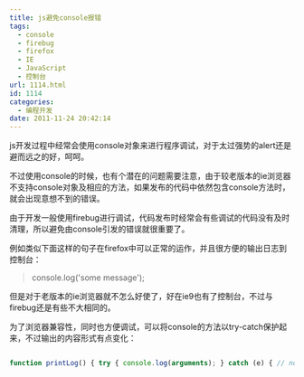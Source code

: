 ```yaml
---
title: js避免console报错
tags:
  - console
  - firebug
  - firefox
  - IE
  - JavaScript
  - 控制台
url: 1114.html
id: 1114
categories:
  - 编程开发
date: 2011-11-24 20:42:14
---
```


js开发过程中经常会使用console对象来进行程序调试，对于太过强势的alert还是避而远之的好，呵呵。  

不过使用console的时候，也有个潜在的问题需要注意，由于较老版本的ie浏览器不支持console对象及相应的方法，如果发布的代码中依然包含console方法时，就会出现意想不到的错误。  

由于开发一般使用firebug进行调试，代码发布时经常会有些调试的代码没有及时清理，所以避免由console引发的错误就很重要了。  

例如类似下面这样的句子在firefox中可以正常的运作，并且很方便的输出日志到控制台：  

> console.log('some message');

但是对于老版本的ie浏览器就不怎么好使了，好在ie9也有了控制台，不过与firebug还是有些不大相同的。  

为了浏览器兼容性，同时也方便调试，可以将console的方法以try-catch保护起来，不过输出的内容形式有点变化：  

```javascript  

function printLog() { try { console.log(arguments); } catch (e) { // not support console method (ex: IE) } } \\n```